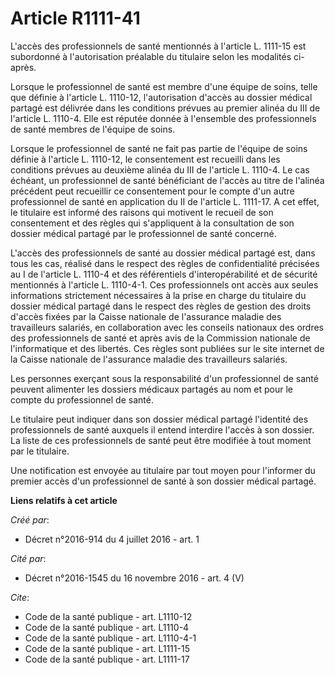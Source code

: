 # Article R1111-41

L'accès des professionnels de santé mentionnés à l'article L. 1111-15 est subordonné à l'autorisation préalable du titulaire
selon les modalités ci-après.

Lorsque le professionnel de santé est membre d'une équipe de soins, telle que définie à l'article L. 1110-12, l'autorisation
d'accès au dossier médical partagé est délivrée dans les conditions prévues au premier alinéa du III de l'article L. 1110-4.
Elle est réputée donnée à l'ensemble des professionnels de santé membres de l'équipe de soins.

Lorsque le professionnel de santé ne fait pas partie de l'équipe de soins définie à l'article L. 1110-12, le consentement est
recueilli dans les conditions prévues au deuxième alinéa du III de l'article L. 1110-4. Le cas échéant, un professionnel de
santé bénéficiant de l'accès au titre de l'alinéa précédent peut recueillir ce consentement pour le compte d'un autre
professionnel de santé en application du II de l'article L. 1111-17. A cet effet, le titulaire est informé des raisons qui
motivent le recueil de son consentement et des règles qui s'appliquent à la consultation de son dossier médical partagé par
le professionnel de santé concerné.

L'accès des professionnels de santé au dossier médical partagé est, dans tous les cas, réalisé dans le respect des règles de
confidentialité précisées au I de l'article L. 1110-4 et des référentiels d'interopérabilité et de sécurité mentionnés à
l'article L. 1110-4-1. Ces professionnels ont accès aux seules informations strictement nécessaires à la prise en charge du
titulaire du dossier médical partagé dans le respect des règles de gestion des droits d'accès fixées par la Caisse nationale
de l'assurance maladie des travailleurs salariés, en collaboration avec les conseils nationaux des ordres des professionnels
de santé et après avis de la Commission nationale de l'informatique et des libertés. Ces règles sont publiées sur le site
internet de la Caisse nationale de l'assurance maladie des travailleurs salariés.

Les personnes exerçant sous la responsabilité d'un professionnel de santé peuvent alimenter les dossiers médicaux partagés au
nom et pour le compte du professionnel de santé.

Le titulaire peut indiquer dans son dossier médical partagé l'identité des professionnels de santé auxquels il entend
interdire l'accès à son dossier. La liste de ces professionnels de santé peut être modifiée à tout moment par le titulaire.

Une notification est envoyée au titulaire par tout moyen pour l'informer du premier accès d'un professionnel de santé à son
dossier médical partagé.

**Liens relatifs à cet article**

_Créé par_:

  - Décret n°2016-914 du 4 juillet 2016 - art. 1

_Cité par_:

  - Décret n°2016-1545 du 16 novembre 2016 - art. 4 (V)

_Cite_:

  - Code de la santé publique - art. L1110-12
  - Code de la santé publique - art. L1110-4
  - Code de la santé publique - art. L1110-4-1
  - Code de la santé publique - art. L1111-15
  - Code de la santé publique - art. L1111-17
